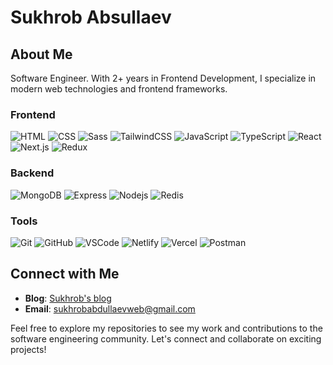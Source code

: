 # Sukhrob Absullaev

## About Me
Software Engineer. With 2+ years in Frontend Development, I specialize in modern web technologies and frontend frameworks.

### Frontend
![HTML](https://skillicons.dev/icons?i=html)
![CSS](https://skillicons.dev/icons?i=css)
![Sass](https://skillicons.dev/icons?i=sass)
![TailwindCSS](https://skillicons.dev/icons?i=tailwind)
![JavaScript](https://skillicons.dev/icons?i=js)
![TypeScript](https://skillicons.dev/icons?i=ts)
![React](https://skillicons.dev/icons?i=react)
![Next.js](https://skillicons.dev/icons?i=nextjs)
![Redux](https://skillicons.dev/icons?i=redux)

### Backend
![MongoDB](https://skillicons.dev/icons?i=mongodb)
![Express](https://skillicons.dev/icons?i=express)
![Nodejs](https://skillicons.dev/icons?i=nodejs)
![Redis](https://skillicons.dev/icons?i=redis)

### Tools
![Git](https://skillicons.dev/icons?i=git)
![GitHub](https://skillicons.dev/icons?i=github)
![VSCode](https://skillicons.dev/icons?i=vscode)
![Netlify](https://skillicons.dev/icons?i=netlify)
![Vercel](https://skillicons.dev/icons?i=vercel)
![Postman](https://skillicons.dev/icons?i=postman)

## Connect with Me
- **Blog**: [Sukhrob's blog](https://www.sukhrob-abdullaev.uz)
- **Email**: sukhrobabdullaevweb@gmail.com

Feel free to explore my repositories to see my work and contributions to the software engineering community. Let's connect and collaborate on exciting projects!
